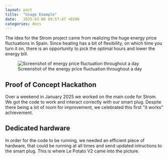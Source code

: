 ```yaml
---
layout: post
title:  "Usage Example"
date:   2025-03-06 09:57:47 +0100
categories: docs
--- 
```

The idea for the Strom project came from realizing the huge energy price fluctuations in Spain. Since heating has a bit of flexibility, on which time you turn it on, there is an opportunity to pick the optimal hours and lower the energy bill.

<figure class="image-container">
  <img src="{{ site.baseurl }}/assets/images/screenshot-energy-2025.PNG" alt="Screenshot of energy price fluctuation throughout a day">
  <figcaption class="image-caption">Screenshot of the energy price fluctuation throughout a day</figcaption>
</figure>

## Proof of Concept Hackathon
Over a weekend in January 2025 we worked on the main code for Strom. We got the code to work and interact correctly with our smart plug. Despite there being a lot of room for improvement, we celebrated this first "it works" achievement.

## Dedicated hardware
In order for the code to be running, we needed an efficient piece of hardware, that could be running at all times and send updated intructions to the smart plug. This is where Le Potato V2 came into the picture.